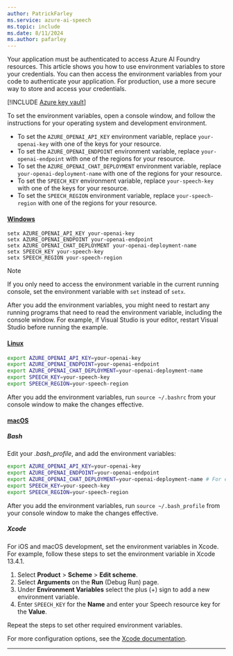 ```yaml
---
author: PatrickFarley
ms.service: azure-ai-speech
ms.topic: include
ms.date: 8/11/2024
ms.author: pafarley
---
```


Your application must be authenticated to access Azure AI Foundry resources. This article shows you how to use environment variables to store your credentials. You can then access the environment variables from your code to authenticate your application. For production, use a more secure way to store and access your credentials. 

[!INCLUDE [Azure key vault](~/reusable-content/ce-skilling/azure/includes/ai-services/security/microsoft-entra-id-akv-expanded.md)]

To set the environment variables, open a console window, and follow the instructions for your operating system and development environment.

- To set the `AZURE_OPENAI_API_KEY` environment variable, replace `your-openai-key` with one of the keys for your resource.
- To set the `AZURE_OPENAI_ENDPOINT` environment variable, replace `your-openai-endpoint` with one of the regions for your resource.
- To set the `AZURE_OPENAI_CHAT_DEPLOYMENT` environment variable, replace `your-openai-deployment-name` with one of the regions for your resource.
- To set the `SPEECH_KEY` environment variable, replace `your-speech-key` with one of the keys for your resource.
- To set the `SPEECH_REGION` environment variable, replace `your-speech-region` with one of the regions for your resource.

#### [Windows](#tab/windows)

```console
setx AZURE_OPENAI_API_KEY your-openai-key
setx AZURE_OPENAI_ENDPOINT your-openai-endpoint
setx AZURE_OPENAI_CHAT_DEPLOYMENT your-openai-deployment-name
setx SPEECH_KEY your-speech-key
setx SPEECH_REGION your-speech-region
```

> [!NOTE]
> If you only need to access the environment variable in the current running console, set the environment variable with `set` instead of `setx`.

After you add the environment variables, you might need to restart any running programs that need to read the environment variable, including the console window. For example, if Visual Studio is your editor, restart Visual Studio before running the example.

#### [Linux](#tab/linux)

```bash
export AZURE_OPENAI_API_KEY=your-openai-key
export AZURE_OPENAI_ENDPOINT=your-openai-endpoint
export AZURE_OPENAI_CHAT_DEPLOYMENT=your-openai-deployment-name
export SPEECH_KEY=your-speech-key
export SPEECH_REGION=your-speech-region
```

After you add the environment variables, run `source ~/.bashrc` from your console window to make the changes effective.

#### [macOS](#tab/macos)
##### Bash

Edit your *.bash_profile*, and add the environment variables:

```bash
export AZURE_OPENAI_API_KEY=your-openai-key
export AZURE_OPENAI_ENDPOINT=your-openai-endpoint
export AZURE_OPENAI_CHAT_DEPLOYMENT=your-openai-deployment-name # For example, "gpt-4o-mini"
export SPEECH_KEY=your-speech-key
export SPEECH_REGION=your-speech-region
```

After you add the environment variables, run `source ~/.bash_profile` from your console window to make the changes effective.

##### Xcode

For iOS and macOS development, set the environment variables in Xcode. For example, follow these steps to set the environment variable in Xcode 13.4.1.

1. Select **Product** > **Scheme** > **Edit scheme**.
1. Select **Arguments** on the **Run** (Debug Run) page.
1. Under **Environment Variables** select the plus (+) sign to add a new environment variable.
1. Enter `SPEECH_KEY` for the **Name** and enter your Speech resource key for the **Value**.

Repeat the steps to set other required environment variables.

For more configuration options, see the [Xcode documentation](https://help.apple.com/xcode/#/dev745c5c974).
***

